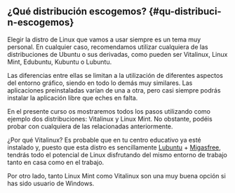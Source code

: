 ## ¿Qué distribución escogemos? {#qu-distribuci-n-escogemos}

Elegir la distro de Linux que vamos a usar siempre es un tema muy personal. En cualquier caso, recomendamos utilizar cualquiera de las distribuciones de Ubuntu o sus derivadas, como pueden ser Vitalinux, Linux Mint, Edubuntu, Kubuntu o Lubuntu.

Las diferencias entre ellas se limitan a la utilización de diferentes aspectos del entorno gráfico, siendo en todo lo demás muy similares. Las aplicaciones preinstaladas varían de una a otra, pero casi siempre podrás instalar la aplicación libre que eches en falta.

En el presente curso os mostraremos todos los pasos utilizando como ejemplo dos distribuciones: Vitalinux y Linux Mint. No obstante, podéis probar con cualquiera de las relacionadas anteriormente.

¿Por qué Vitalinux? Es probable que en tu centro educativo ya esté instalado y, puesto que esta distro es sencillamente [Lubuntu](https://www.google.com/url?q=http://lubuntu.net/&sa=D&ust=1509364089136000&usg=AFQjCNFjJIAPCSAerFIRKfxg4kRApnYjeA) + [Migasfree](https://www.google.com/url?q=http://wiki.vitalinux.educa.aragon.es/index.php/Introducci%C3%B3n%23Vitalinux_Incorpora_un_Cliente_Migasfree&sa=D&ust=1509364089137000&usg=AFQjCNFIEDGcVKDeKZC7nb3BWvEOAvOGNg), tendrás todo el potencial de Linux disfrutando del mismo entorno de trabajo tanto en casa como en el trabajo.

Por otro lado, tanto Linux Mint como Vitalinux son una muy buena opción si has sido usuario de Windows.

